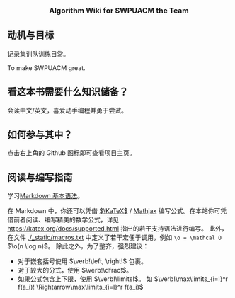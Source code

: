 <h3 align="center">
	Algorithm Wiki for SWPUACM the Team
</h3>

## 动机与目标

记录集训队训练日常。

To make SWPUACM great.

## 看这本书需要什么知识储备？

会读中文/英文，喜爱动手编程并勇于尝试。

## 如何参与其中？

点击右上角的 Github 图标即可查看项目主页。

## 阅读与编写指南

学习[Markdown 基本语法](https://markdown.com.cn/basic-syntax/)。

在 Markdown 中，你还可以凭借 [$\KaTeX$](https://katex.org/) / [Mathjax](https://www.mathjax.org/) 编写公式。在本站你可凭借前者阅读、编写精美的数学公式，详见 <https://katex.org/docs/supported.html> 指出的若干支持语法进行编写。
此外，在文件 <a target="_blank" href="https://github.com/Patricky-Tau/swpuacm-wiki/blob/master/src/_static/macros.txt">./_static/macros.txt</a> 中定义了若干宏便于调用，例如 `\o = \mathcal O` $\o(n \log n)$。
除此之外，为了整齐，强烈建议：
 - 对于嵌套括号使用 $\verb!\left, \right!$ 包裹。
 - 对于较大的分式，使用 $\verb!\dfrac!$。
 - 如果公式包含上下限，使用 $\verb!\limits!$。 如 $\verb!\max\limits_{i=l}^r f(a_i)! \Rightarrow\max\limits_{i=l}^r f(a_i)$
